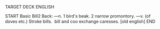 TARGET DECK
ENGLISH

START
Basic
Bill2
Back: —n. 1 bird's beak. 2 narrow promontory. —v. (of doves etc.) Stroke bills.  bill and coo exchange caresses. [old english]
END
